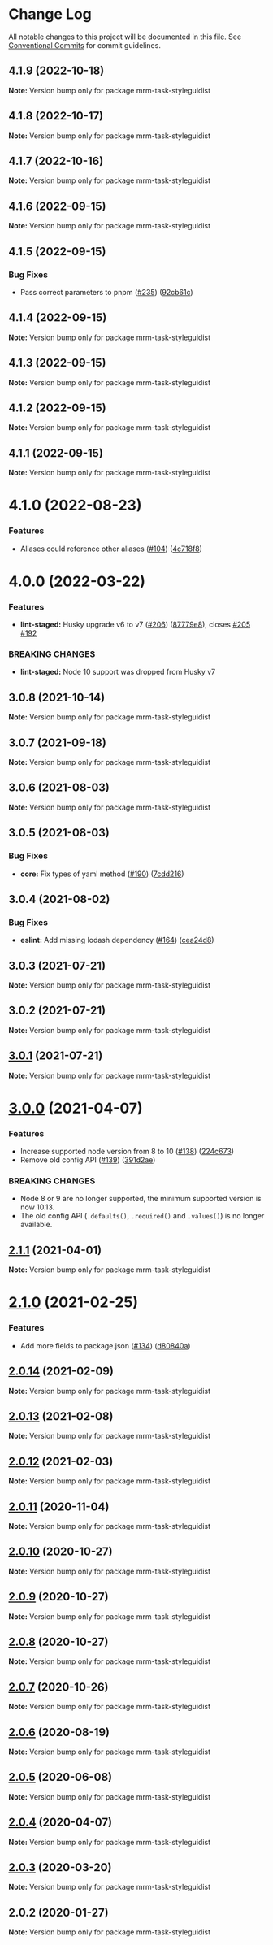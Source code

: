 # Change Log

All notable changes to this project will be documented in this file.
See [Conventional Commits](https://conventionalcommits.org) for commit guidelines.

## 4.1.9 (2022-10-18)

**Note:** Version bump only for package mrm-task-styleguidist





## 4.1.8 (2022-10-17)

**Note:** Version bump only for package mrm-task-styleguidist





## 4.1.7 (2022-10-16)

**Note:** Version bump only for package mrm-task-styleguidist





## 4.1.6 (2022-09-15)

**Note:** Version bump only for package mrm-task-styleguidist





## 4.1.5 (2022-09-15)


### Bug Fixes

* Pass correct parameters to pnpm ([#235](https://github.com/sapegin/mrm/issues/235)) ([92cb61c](https://github.com/sapegin/mrm/commit/92cb61c03c02559269cfaadaa391a069ef9add08))





## 4.1.4 (2022-09-15)

**Note:** Version bump only for package mrm-task-styleguidist





## 4.1.3 (2022-09-15)

**Note:** Version bump only for package mrm-task-styleguidist





## 4.1.2 (2022-09-15)

**Note:** Version bump only for package mrm-task-styleguidist





## 4.1.1 (2022-09-15)

**Note:** Version bump only for package mrm-task-styleguidist





# 4.1.0 (2022-08-23)


### Features

* Aliases could reference other aliases ([#104](https://github.com/sapegin/mrm/issues/104)) ([4c718f8](https://github.com/sapegin/mrm/commit/4c718f80029a218357204fd788c0bccdf99b7d67))





# 4.0.0 (2022-03-22)


### Features

* **lint-staged:** Husky upgrade v6 to v7 ([#206](https://github.com/sapegin/mrm/issues/206)) ([87779e8](https://github.com/sapegin/mrm/commit/87779e891efbd61ec10b59f7c41ac66b4263d6ce)), closes [#205](https://github.com/sapegin/mrm/issues/205) [#192](https://github.com/sapegin/mrm/issues/192)


### BREAKING CHANGES

* **lint-staged:** Node 10 support was dropped from Husky v7





## 3.0.8 (2021-10-14)

**Note:** Version bump only for package mrm-task-styleguidist





## 3.0.7 (2021-09-18)

**Note:** Version bump only for package mrm-task-styleguidist





## 3.0.6 (2021-08-03)

**Note:** Version bump only for package mrm-task-styleguidist





## 3.0.5 (2021-08-03)


### Bug Fixes

* **core:** Fix types of yaml method ([#190](https://github.com/sapegin/mrm/issues/190)) ([7cdd216](https://github.com/sapegin/mrm/commit/7cdd216681155e44a3d17f4d734a2d6f91fede4c))





## 3.0.4 (2021-08-02)


### Bug Fixes

* **eslint:** Add missing lodash dependency ([#164](https://github.com/sapegin/mrm/issues/164)) ([cea24d8](https://github.com/sapegin/mrm/commit/cea24d80d031c835519db595a3da6a16556be28f))





## 3.0.3 (2021-07-21)

**Note:** Version bump only for package mrm-task-styleguidist





## 3.0.2 (2021-07-21)

**Note:** Version bump only for package mrm-task-styleguidist





## [3.0.1](https://github.com/sapegin/mrm/compare/mrm-task-styleguidist@3.0.0...mrm-task-styleguidist@3.0.1) (2021-07-21)

**Note:** Version bump only for package mrm-task-styleguidist





# [3.0.0](https://github.com/sapegin/mrm/compare/mrm-task-styleguidist@2.1.1...mrm-task-styleguidist@3.0.0) (2021-04-07)


### Features

* Increase supported node version from 8 to 10 ([#138](https://github.com/sapegin/mrm/issues/138)) ([224c673](https://github.com/sapegin/mrm/commit/224c67332ee71b9e275dbea1435cd9088852ff6f))
* Remove old config API ([#139](https://github.com/sapegin/mrm/issues/139)) ([391d2ae](https://github.com/sapegin/mrm/commit/391d2ae3cb37b0dbbbf6d9b7d17c7223104dbc01))


### BREAKING CHANGES

* Node 8 or 9 are no longer supported, the minimum supported version is now 10.13.
* The old config API (`.defaults()`, `.required()` and `.values()`) is no longer available.





## [2.1.1](https://github.com/sapegin/mrm/compare/mrm-task-styleguidist@2.1.0...mrm-task-styleguidist@2.1.1) (2021-04-01)

**Note:** Version bump only for package mrm-task-styleguidist





# [2.1.0](https://github.com/sapegin/mrm/compare/mrm-task-styleguidist@2.0.14...mrm-task-styleguidist@2.1.0) (2021-02-25)


### Features

* Add more fields to package.json ([#134](https://github.com/sapegin/mrm/issues/134)) ([d80840a](https://github.com/sapegin/mrm/commit/d80840a5e771976ef38cdf8a3b535a412e1097f6))





## [2.0.14](https://github.com/sapegin/mrm/compare/mrm-task-styleguidist@2.0.13...mrm-task-styleguidist@2.0.14) (2021-02-09)

**Note:** Version bump only for package mrm-task-styleguidist





## [2.0.13](https://github.com/sapegin/mrm/compare/mrm-task-styleguidist@2.0.12...mrm-task-styleguidist@2.0.13) (2021-02-08)

**Note:** Version bump only for package mrm-task-styleguidist





## [2.0.12](https://github.com/sapegin/mrm/compare/mrm-task-styleguidist@2.0.11...mrm-task-styleguidist@2.0.12) (2021-02-03)

**Note:** Version bump only for package mrm-task-styleguidist





## [2.0.11](https://github.com/sapegin/mrm/compare/mrm-task-styleguidist@2.0.10...mrm-task-styleguidist@2.0.11) (2020-11-04)

**Note:** Version bump only for package mrm-task-styleguidist





## [2.0.10](https://github.com/sapegin/mrm/compare/mrm-task-styleguidist@2.0.9...mrm-task-styleguidist@2.0.10) (2020-10-27)

**Note:** Version bump only for package mrm-task-styleguidist





## [2.0.9](https://github.com/sapegin/mrm/compare/mrm-task-styleguidist@2.0.8...mrm-task-styleguidist@2.0.9) (2020-10-27)

**Note:** Version bump only for package mrm-task-styleguidist





## [2.0.8](https://github.com/sapegin/mrm/compare/mrm-task-styleguidist@2.0.7...mrm-task-styleguidist@2.0.8) (2020-10-27)

**Note:** Version bump only for package mrm-task-styleguidist





## [2.0.7](https://github.com/sapegin/mrm/compare/mrm-task-styleguidist@2.0.6...mrm-task-styleguidist@2.0.7) (2020-10-26)

**Note:** Version bump only for package mrm-task-styleguidist





## [2.0.6](https://github.com/sapegin/mrm/compare/mrm-task-styleguidist@2.0.5...mrm-task-styleguidist@2.0.6) (2020-08-19)

**Note:** Version bump only for package mrm-task-styleguidist





## [2.0.5](https://github.com/sapegin/mrm/compare/mrm-task-styleguidist@2.0.4...mrm-task-styleguidist@2.0.5) (2020-06-08)

**Note:** Version bump only for package mrm-task-styleguidist





## [2.0.4](https://github.com/sapegin/mrm/compare/mrm-task-styleguidist@2.0.3...mrm-task-styleguidist@2.0.4) (2020-04-07)

**Note:** Version bump only for package mrm-task-styleguidist





## [2.0.3](https://github.com/sapegin/mrm/compare/mrm-task-styleguidist@2.0.2...mrm-task-styleguidist@2.0.3) (2020-03-20)

**Note:** Version bump only for package mrm-task-styleguidist





## 2.0.2 (2020-01-27)

**Note:** Version bump only for package mrm-task-styleguidist
